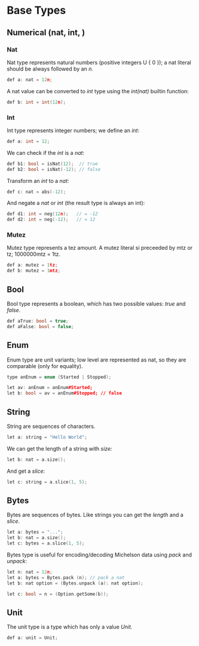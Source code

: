 # Base Types

## Numerical \(nat, int, \)

### Nat

Nat type represents natural numbers \(positive integers U { 0 }\); a nat literal should be always followed by an _n._

```c
def a: nat = 12n;
```

A nat value can be converted to _int_ type using the _int\(nat\)_ builtin function:

```c
def b: int = int(12n);
```

### Int

Int type represents integer numbers; we define an _int_:

```c
def a: int = 12;
```

We can check if the _int_ is a _nat_:

```c
def b1: bool = isNat(12);  // true
def b2: bool = isNat(-12); // false
```

Transform an _int_ to a _nat_:

```c
def c: nat = abs(-12);
```

And negate a _nat_ or _int_ \(the result type is always an int\):

```c
def d1: int = neg(12n);   // = -12
def d2: int = neg(-12);   // = 12
```

### Mutez

Mutez type represents a tez amount. A mutez literal si preceeded by mtz or tz; 1000000mtz = 1tz.

```c
def a: mutez = 1tz;
def b: mutez = 1mtz;
```

## Bool

Bool type represents a boolean, which has two possible values: _true_ and _false._

```cpp
def aTrue: bool = true;
def aFalse: bool = false;
```

## Enum

Enum type are unit variants; low level are represented as nat, so they are comparable \(only for equality\).

```cpp
type anEnum = enum (Started | Stopped);

let av: anEnum = anEnum#Started;
let b: bool = av = anEnum#Stopped; // false
```

## String

String are sequences of characters.

```cpp
let a: string = "Hello World";
```

We can get the length of a string with _size:_

```cpp
let b: nat = a.size();
```

And get a _slice_:

```cpp
let c: string = a.slice(1, 5);
```

## Bytes

Bytes are sequences of bytes. Like strings you can get the _length_ and a _slice_. 

```cpp
let a: bytes = "...";
let b: nat = a.size();
let c: bytes = a.slice(1, 5);
```

Bytes type is useful for encoding/decoding Michelson data using _pack_ and _unpack_:

```cpp
let n: nat = 12n;
let a: bytes = Bytes.pack (n); // pack a nat
let b: nat option = (Bytes.unpack (a): nat option);

let c: bool = n = (Option.getSome(b));
```

## Unit

The unit type is a type which has only a value _Unit._

```cpp
def a: unit = Unit;
```



